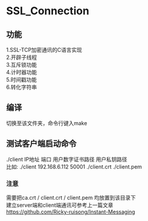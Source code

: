 # SSL_Connection

## 功能
1.SSL-TCP加密通讯的C语言实现<br/>
2.开辟子线程<br/>
3.互斥锁功能<br/>
4.计时器功能<br/>
5.时间戳功能<br/>
6.转化字符串<br/>

## 编译
切换至该文件夹，命令行键入make<br/>

## 测试客户端启动命令
./client IP地址 端口 用户数字证书路径 用户私钥路径<br/>
	比如:	./client 192.168.6.112 50001 ./client.crt ./client.pem<br/>

### 注意
需要把ca.crt / client.crt / client.pem 均放置到该目录下<br/>
建立server端和client端通讯可参考上一篇文章<br/>
https://github.com/Ricky-ruisong/Instant-Messaging
